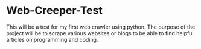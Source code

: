 # Web-Creeper-Test

This will be a test for my first web crawler using python. 
The purpose of the project will be to scrape various websites or blogs to be able to find helpful articles on programming and coding. 

